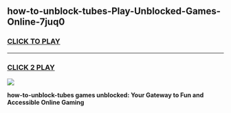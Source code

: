 
## how-to-unblock-tubes-Play-Unblocked-Games-Online-7juq0
<h3>
<a href="https://premium76.site?title=how-to-unblock-tubes&ref=25A">CLICK TO PLAY</a></h3>
<hr>

<h3>
<a href="https://premium76.site?title=how-to-unblock-tubes&ref=25A">CLICK 2 PLAY</a>
  
</h3>

<a href="https://premium76.site?title=how-to-unblock-tubes&ref=25A"><img src="https://clearcache.store/games.png"></a>


**how-to-unblock-tubes games unblocked: Your Gateway to Fun and Accessible Online Gaming**
